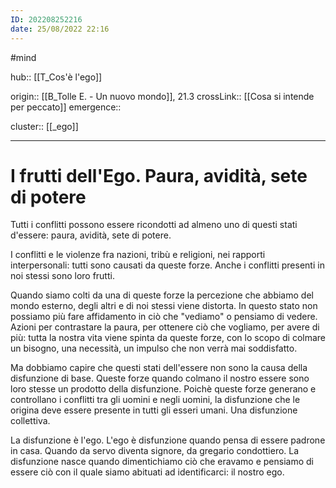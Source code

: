 ```yaml
---
ID: 202208252216
date: 25/08/2022 22:16 
---
```

#mind

hub:: [[T_Cos'è l'ego]]

origin:: [[B_Tolle E. - Un nuovo mondo]], 21.3
crossLink:: [[Cosa si intende per peccato]]
emergence:: 

cluster:: [[_ego]]

---

# I frutti dell'Ego. Paura, avidità, sete di potere

Tutti i conflitti possono essere ricondotti ad almeno uno di questi stati d'essere: paura, avidità, sete di potere.

I conflitti e le violenze fra nazioni, tribù e religioni, nei rapporti interpersonali: tutti sono causati da queste forze.
Anche i conflitti presenti in noi stessi sono loro frutti.

Quando siamo colti da una di queste forze la percezione che abbiamo del mondo esterno, degli altri e di noi stessi viene distorta. In questo stato non possiamo più fare affidamento in ciò che "vediamo" o pensiamo di vedere. Azioni per contrastare la paura, per ottenere ciò che vogliamo, per avere di più: tutta la nostra vita viene spinta da queste forze, con lo scopo di colmare un bisogno, una necessità, un impulso che non verrà mai soddisfatto.

Ma dobbiamo capire che questi stati dell'essere non sono la causa della disfunzione di base. Queste forze quando colmano il nostro essere sono loro stesse un prodotto della disfunzione. Poichè queste forze generano e controllano i conflitti tra gli uomini e negli uomini, la disfunzione che le origina deve essere presente in tutti gli esseri umani. Una disfunzione collettiva.

La disfunzione è l'ego. L'ego è disfunzione quando pensa di essere padrone in casa. Quando da servo diventa signore, da gregario condottiero. La disfunzione nasce quando dimentichiamo ciò che eravamo e pensiamo di essere ciò con il quale siamo abituati ad identificarci: il nostro ego.
